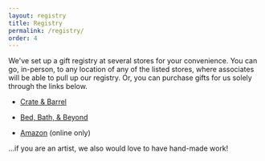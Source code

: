 ```yaml
---
layout: registry
title: Registry
permalink: /registry/
order: 4
---
```


We've set up a gift registry at several stores for your convenience. You can go, in-person, to any location of any of the listed stores, where associates will be able to pull up our registry. Or, you can purchase gifts for us solely through the links below.

- [Crate & Barrel](http://www.crateandbarrel.com/gift-registry/melissa-dunn-and-seth-silesky/r5431349)

- [Bed, Bath, & Beyond](http://www.bedbathandbeyond.com/store/giftregistry/view_registry_guest.jsp?pwsToken=&eventType=Wedding&registryId=543582303&pwsurl=)

- [Amazon](https://www.amazon.com/wedding/melissa-dunn-seth-silesky-chicago-july-2017/registry/VVWXUAGAQ040) (online only)

...if you are an artist, we also would love to have hand-made work!
